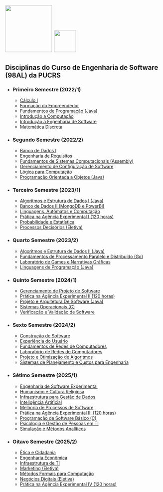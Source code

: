 <h1>
  <img height="150em" src="https://upload.wikimedia.org/wikipedia/commons/thumb/6/6e/Bras%C3%A3o_PUCRS.png/1200px-Bras%C3%A3o_PUCRS.png" alt="" />
  <img height="70em" src="https://comung.org.br/wp-content/uploads/2020/12/PUCRS.png" alt="" />
</h1>

## Disciplinas do Curso de Engenharia de Software (98AL) da PUCRS

-   ### Primeiro Semestre (2022/1)

    -   [Cálculo I](https://github.com/mateuscacabuenaPUCRS/CalculoI)
    -   [Formação do Empreendedor](https://github.com/mateuscacabuenaPUCRS/FormacaoEmpreendedor)
    -   [Fundamentos de Programação (Java)](https://github.com/mateuscacabuenaPUCRS/FundamentosDeProgramacao)
    -   [Introdução a Computação](https://github.com/mateuscacabuenaPUCRS/IntroducaoComputacao)
    -   [Introdução a Engenharia de Software](https://github.com/mateuscacabuenaPUCRS/IntroducaoEngenhariaDeSoftware)
    -   [Matemática Discreta](https://github.com/mateuscacabuenaPUCRS/MatematicaDiscreta)

-   ### Segundo Semestre (2022/2)

    -   [Banco de Dados I](https://github.com/mateuscacabuenaPUCRS/BancoDeDadosI)
    -   [Engenharia de Requisitos](https://github.com/mateuscacabuenaPUCRS/EngenhariaDeRequisitos)
    -   [Fundamentos de Sistemas Computacionais (Assembly)](https://github.com/mateuscacabuenaPUCRS/FundamentosDeSistemasComputacionais)
    -   [Gerenciamento de Configuração de Software](https://github.com/mateuscacabuenaPUCRS/GerenciamentoSoftware)
    -   [Lógica para Computação](https://github.com/mateuscacabuenaPUCRS/LogicaComputacao)
    -   [Programação Orientada a Objetos (Java)](https://github.com/mateuscacabuenaPUCRS/ProgramacaoOrientadaObjetos)

-   ### Terceiro Semestre (2023/1)

    -   [Algoritmos e Estrutura de Dados I (Java)](https://github.com/mateuscacabuenaPUCRS/AlgoritmosEstruturaDeDadosI)
    -   [Banco de Dados II (MongoDB e PowerBI)](https://github.com/mateuscacabuenaPUCRS/BancoDeDadosII)
    -   [Linguagens, Autômatos e Computação](https://github.com/mateuscacabuenaPUCRS/LinguagensAutomatosComputacao)
    -   [Prática na Agência Experimental I (120 horas)](https://github.com/mateuscacabuenaPUCRS/AGES-I)
    -   [Probabilidade e Estatística](https://github.com/mateuscacabuenaPUCRS/ProbabilidadeEstatisca)
    -   [Processos Decisórios (Eletiva)](https://github.com/mateuscacabuenaPUCRS/ProcessosDecisorios)

-   ### Quarto Semestre (2023/2)

    -  [Algoritmos e Estrutura de Dados II (Java)](https://github.com/mateuscacabuenaPUCRS/AlgoritmosEstruturaDadosII)
    -  [Fundamentos de Processamento Paralelo e Distribuído (Go)](https://github.com/mateuscacabuenaPUCRS/FundamentosProcessamentoParaleloDistribuido)
    -  [Laboratório de Games e Narrativas Gráficas](https://github.com/mateuscacabuenaPUCRS/LabGamesNarrativasGraficas)
    -  [Linguagens de Programação (Java)](https://github.com/mateuscacabuenaPUCRS/LinguagensDeProgramacao)

-   ### Quinto Semestre (2024/1)

    -   [Gerenciamento de Projeto de Software](https://github.com/mateuscacabuenaPUCRS/GerenciamentoDeProjetoDeSoftware)
    -   [Prática na Agência Experimental II (120 horas)](https://github.com/mateuscacabuenaPUCRS/AGES-II)
    -   [Projeto e Arquitetura De Software (Java)](https://github.com/mateuscacabuenaPUCRS/ProjetoArquiteturaDeSoftware)
    -   [Sistemas Operacionais (C)](https://github.com/mateuscacabuenaPUCRS/SistemasOperacionais)
    -   [Verificação e Validação de Software](https://github.com/mateuscacabuenaPUCRS/VerificacaoValidacaoDeSoftware)
 
-   ### Sexto Semestre (2024/2)

    -   [Construção de Software](https://github.com/mateuscacabuenaPUCRS/ConstrucaoDeSoftware)
    -   [Experiência do Usuário](https://github.com/mateuscacabuenaPUCRS/ExperienciaDoUsuario)
    -   [Fundamentos de Redes de Computadores](https://github.com/mateuscacabuenaPUCRS/FundamentosRedesDeComputadores)
    -   [Laboratório de Redes de Computadores](https://github.com/mateuscacabuenaPUCRS/LabRedesDeComputadores)
    -   [Projeto e Otimização de Algoritmos](https://github.com/mateuscacabuenaPUCRS/ProjetoOtimizacaoDeAlgoritmos)
    -   [Sistemas de Planejamento e Custos para Engenharia](https://github.com/mateuscacabuenaPUCRS/SistPlanejamentoCustosDeEngenharia)
 
-   ### Sétimo Semestre (2025/1)

    -   [Engenharia de Software Experimental](https://github.com/mateuscacabuenaPUCRS/EngSoftwareExperimental)
    -   [Humanismo e Cultura Religiosa](https://github.com/mateuscacabuenaPUCRS/HumanismoCulturaReligiosa)
    -   [Infraestrutura para Gestão de Dados](https://github.com/mateuscacabuenaPUCRS/InfraestruturaGestaoDados)
    -   [Inteligência Artificial](https://github.com/mateuscacabuenaPUCRS/InteligenciaArtificial)
    -   [Melhoria de Processos de Software](https://github.com/mateuscacabuenaPUCRS/MelhoriaProcessosSoftware)
    -   [Prática na Agência Experimental III (120 horas)](https://github.com/mateuscacabuenaPUCRS/AGES-III)
    -   [Programação de Software Básico (C)](https://github.com/mateuscacabuenaPUCRS/ProgramacaoSoftwareBasico)
    -   [Psicologia e Gestão de Pessoas em TI](https://github.com/mateuscacabuenaPUCRS/PsicologiaGestaoPessoasTI) 
    -   [Simulação e Métodos Analíticos](https://github.com/mateuscacabuenaPUCRS/SimulacaoMetodosAnaliticos)
 
-   ### Oitavo Semestre (2025/2)

    -   [Ética e Cidadania](https://github.com/mateuscacabuenaPUCRS/EticaCidadania)
    -   [Engenharia Econômica](https://github.com/mateuscacabuenaPUCRS/EngenhariaEconomica)
    -   [Infraestrutura de TI](https://github.com/mateuscacabuenaPUCRS/InfraestruturaTI)
    -   [Marketing (Eletiva)](https://github.com/mateuscacabuenaPUCRS/Marketing)
    -   [Métodos Formais para Computação](https://github.com/mateuscacabuenaPUCRS/MetodosFormais)
    -   [Negócios Digitais (Eletiva)](https://github.com/mateuscacabuenaPUCRS/NegociosDigitais)
    -   [Prática na Agência Experimental IV (120 horas)](https://github.com/mateuscacabuenaPUCRS/AGES-IV)
